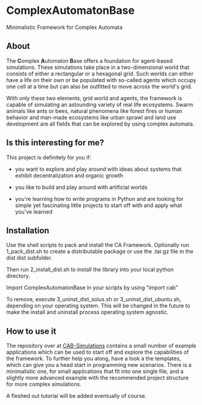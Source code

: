 # ComplexAutomatonBase
Minimalistic Framework for Complex Automata

## About

The **C**omplex **A**utomaton **B**ase offers a foundation for agent-based simulations.
These simulations take place in a two-dimensional world that consists of either
a rectangular or a hexagonal grid. Such worlds can either have a life on their
own or be populated with so-called agents which occupy one cell at a time but
can also be outfitted to move across the world's grid.

With only these two elements, grid world and agents, the framework is capable
of simulating an astounding variety of real life ecosystems. Swarm animals like
ants or bees, natural phenomena like forest fires or human behavior and man-made
ecosystems like urban sprawl and land use development are all fields that can be
explored by using complex automata.


## Is this interesting for me?

This project is definitely for you if:

* you want to explore and play around with ideas about systems that exhibit decentralization
and organic growth

* you like to build and play around with artificial worlds

* you're learning how to write programs in Python and are looking for simple
yet fascinating little projects to start off with and apply what you've learned

## Installation

Use the shell scripts to pack and install the CA Framework.
Optionally run 1_pack_dist.sh to create a distributable package or use the
.tar.gz file in the dist dist subfolder.

Then run 2_install_dist.sh to install the library into your local python directory.

Import ComplexAutomatonBase in your scripts by using "import cab"

To remove, execute 3_uninst_dist_solus.sh or 3_uninst_dist_ubuntu.sh, depending on your operating system.
This will be changed in the future to make the install and uninstall process operating system agnostic.

## How to use it

The repository over at [CAB-Simulations](https://github.com/micutio/CAB_Simulations)
contains a small number of example applications which can be used to start off
and explore the capabilities of the framework. To further help you along, have
a look a the templates, which can give you a head start in programming new
scenarios. There is a minimalistic one, for small applications that fit into
one single file, and a slightly more advanced example with the recommended
project structure for more complex simulations.

A fleshed out tutorial will be added eventually of course.
